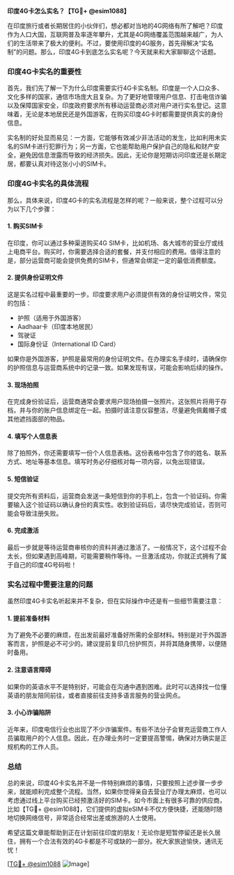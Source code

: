 **印度4G卡怎么实名？【TG💪+ @esim1088】**

在印度旅行或者长期居住的小伙伴们，想必都对当地的4G网络有所了解吧？印度作为人口大国，互联网普及率逐年攀升，尤其是4G网络覆盖范围越来越广，为人们的生活带来了极大的便利。不过，要使用印度的4G服务，首先得解决“实名制”的问题。那么，印度4G卡到底怎么实名呢？今天就来和大家聊聊这个话题。

### 印度4G卡实名的重要性

首先，我们先了解一下为什么印度需要实行4G卡实名制。印度是一个人口众多、文化多样的国家，通信市场庞大且复杂。为了更好地管理用户信息、打击电信诈骗以及保障国家安全，印度政府要求所有移动运营商必须对用户进行实名登记。这意味着，无论是本地居民还是外国游客，在购买印度4G卡时都需要提供真实的身份信息。

实名制的好处显而易见：一方面，它能够有效减少非法活动的发生，比如利用未实名的SIM卡进行犯罪行为；另一方面，它也能帮助用户保护自己的隐私和财产安全，避免因信息泄露而导致的经济损失。因此，无论你是短期访问印度还是长期定居，都要认真对待这张小小的SIM卡。

### 印度4G卡实名的具体流程

那么，具体来说，印度4G卡的实名流程是怎样的呢？一般来说，整个过程可以分为以下几个步骤：

#### 1. 购买SIM卡
在印度，你可以通过多种渠道购买4G SIM卡，比如机场、各大城市的营业厅或线上电商平台。购买时，你需要选择合适的套餐，并支付相应的费用。值得注意的是，部分运营商可能会提供免费的SIM卡，但通常会绑定一定的最低消费额度。

#### 2. 提供身份证明文件
这是实名过程中最重要的一步。印度要求用户必须提供有效的身份证明文件，常见的包括：
- 护照（适用于外国游客）
- Aadhaar卡（印度本地居民）
- 驾驶证
- 国际身份证（International ID Card）

如果你是外国游客，护照是最常用的身份证明文件。在办理实名手续时，请确保你的护照信息与运营商系统中的记录一致。如果发现有误，可能会影响后续的操作。

#### 3. 现场拍照
在完成身份验证后，运营商通常会要求用户现场拍摄一张照片。这张照片将用于存档，并与你的账户信息绑定在一起。拍摄时请注意仪容整洁，尽量避免佩戴帽子或其他遮挡面部的物品。

#### 4. 填写个人信息表
除了拍照外，你还需要填写一份个人信息表格。这份表格中包含了你的姓名、联系方式、地址等基本信息。填写时务必仔细核对每一项内容，以免出现错误。

#### 5. 短信验证
提交完所有资料后，运营商会发送一条短信到你的手机上，包含一个验证码。你需要输入这个验证码以确认身份的真实性。收到验证码后，请尽快完成验证，否则可能会导致注册失败。

#### 6. 完成激活
最后一步就是等待运营商审核你的资料并通过激活了。一般情况下，这个过程不会太长，但如果遇到高峰期，可能需要稍作等待。一旦激活成功，你就正式拥有了属于自己的印度4G号码啦！

### 实名过程中需要注意的问题

虽然印度4G卡实名听起来并不复杂，但在实际操作中还是有一些细节需要注意：

#### 1. 提前准备材料
为了避免不必要的麻烦，在出发前最好准备好所需的全部材料。特别是对于外国游客而言，护照是必不可少的。建议提前复印几份护照页，并将其随身携带，以便随时备用。

#### 2. 注意语言障碍
如果你的英语水平不是特别好，可能会在沟通中遇到困难。此时可以选择找一位懂英语的朋友陪同前往，或者直接前往支持多语言服务的营业网点。

#### 3. 小心诈骗陷阱
近年来，印度电信行业也出现了不少诈骗案件。有些不法分子会冒充运营商工作人员骗取用户的个人信息。因此，在办理业务时一定要提高警惕，确保对方确实是正规机构的工作人员。

### 总结

总的来说，印度4G卡实名并不是一件特别麻烦的事情，只要按照上述步骤一步步来，就能顺利完成整个流程。当然，如果你觉得亲自去营业厅办理太麻烦，也可以考虑通过线上平台购买已经预激活好的SIM卡。如今市面上有很多可靠的供应商，比如【TG💪+ @esim1088】，它们提供的虚拟eSIM卡不仅方便快捷，还能随时随地切换网络信号，非常适合经常出差或旅游的人士使用。

希望这篇文章能帮助到正在计划前往印度的朋友！无论你是短暂停留还是长久居住，拥有一个合法有效的4G卡都是不可或缺的一部分。祝大家旅途愉快，通讯无忧！

[[TG💪+ @esim1088](https://t.me/s/esim1088) ![Image](https://i.postimg.cc/4NQfJmqS/Snipaste-2025-05-13-00-14-12.png)]